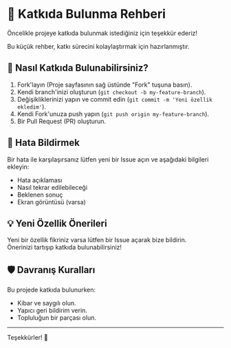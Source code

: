 # 🤝 Katkıda Bulunma Rehberi

Öncelikle projeye katkıda bulunmak istediğiniz için teşekkür ederiz!

Bu küçük rehber, katkı sürecini kolaylaştırmak için hazırlanmıştır.

## 📄 Nasıl Katkıda Bulunabilirsiniz?

1. Fork'layın (Proje sayfasının sağ üstünde "Fork" tuşuna basın).
2. Kendi branch'inizi oluşturun (`git checkout -b my-feature-branch`).
3. Değişikliklerinizi yapın ve commit edin (`git commit -m 'Yeni özellik ekledim'`).
4. Kendi Fork'unuza push yapın (`git push origin my-feature-branch`).
5. Bir Pull Request (PR) oluşturun.

## 🐛 Hata Bildirmek

Bir hata ile karşılaşırsanız lütfen yeni bir Issue açın ve aşağıdaki bilgileri ekleyin:
- Hata açıklaması
- Nasıl tekrar edilebileceği
- Beklenen sonuç
- Ekran görüntüsü (varsa)

## 💡 Yeni Özellik Önerileri

Yeni bir özellik fikriniz varsa lütfen bir Issue açarak bize bildirin.  
Önerinizi tartışıp katkıda bulunabilirsiniz!

## 🛡️ Davranış Kuralları

Bu projede katkıda bulunurken:
- Kibar ve saygılı olun.
- Yapıcı geri bildirim verin.
- Topluluğun bir parçası olun.

---

Teşekkürler! 🎉

